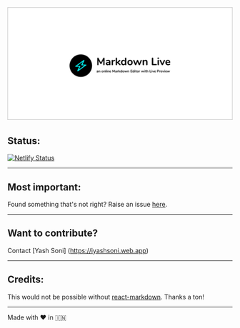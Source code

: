 ![](/assets/banner.png)
---
## Status:

[![Netlify Status](https://api.netlify.com/api/v1/badges/a5f9614d-e8bf-492f-b7df-8390c627a931/deploy-status)](https://app.netlify.com/sites/markdown-live/deploys)

---
## Most important:

Found something that's not right? Raise an issue [here](https://github.com/iyashsoni/markdown-live/issues).

--- 
## Want to contribute?

Contact [Yash Soni] (https://iyashsoni.web.app)

---
## Credits: 

This would not be possible without [react-markdown](https://www.npmjs.com/package/react-markdown). Thanks a ton!

---
Made with ❤️  in 🇮🇳

